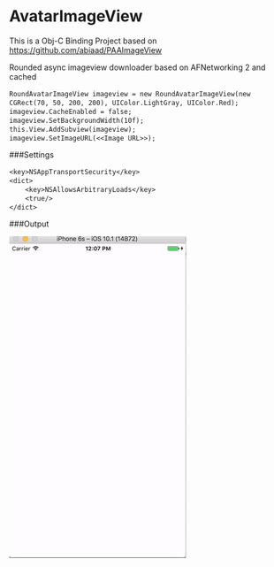 # AvatarImageView

This is a Obj-C Binding Project based on https://github.com/abiaad/PAAImageView

Rounded async imageview downloader based on AFNetworking 2 and cached

```
RoundAvatarImageView imageview = new RoundAvatarImageView(new CGRect(70, 50, 200, 200), UIColor.LightGray, UIColor.Red);
imageview.CacheEnabled = false;
imageview.SetBackgroundWidth(10f);
this.View.AddSubview(imageview);
imageview.SetImageURL(<<Image URL>>);
```

###Settings

```
<key>NSAppTransportSecurity</key>
<dict>
	<key>NSAllowsArbitraryLoads</key>
	<true/>
</dict>
```


###Output

![](https://github.com/guntidheerajkumar/AvatarImageView/blob/master/AvatarImageOutput.gif)

